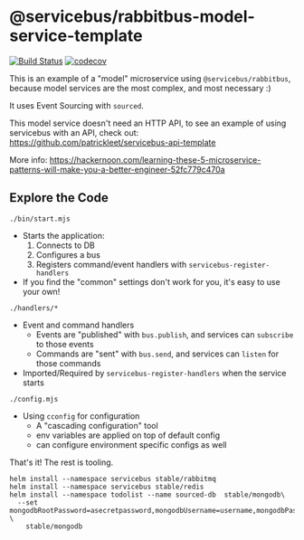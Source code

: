 # @servicebus/rabbitbus-model-service-template
[![Build Status](https://travis-ci.org/servicebus/rabbitbus-model-service-template.svg?branch=master)](https://travis-ci.org/servicebus/rabbitbus-model-service-template)
[![codecov](https://codecov.io/gh/servicebus/rabbitbus-model-service-template/branch/master/graph/badge.svg)](https://codecov.io/gh/servicebus/rabbitbus-model-service-template)

This is an example of a "model" microservice using `@servicebus/rabbitbus`, because model services are the most complex, and most necessary :)

It uses Event Sourcing with `sourced`.

This model service doesn't need an HTTP API, to see an example of using servicebus
with an API, check out: https://github.com/patrickleet/servicebus-api-template

More info:
https://hackernoon.com/learning-these-5-microservice-patterns-will-make-you-a-better-engineer-52fc779c470a

## Explore the Code

`./bin/start.mjs`
* Starts the application:
  1. Connects to DB
  1. Configures a bus
  1. Registers command/event handlers with `servicebus-register-handlers`
* If you find the "common" settings don't work for you, it's easy to use your own!

`./handlers/*`
* Event and command handlers
  * Events are "published" with `bus.publish`, and services can `subscribe` to those events
  * Commands are "sent" with `bus.send`, and services can `listen` for those commands
* Imported/Required by `servicebus-register-handlers` when the service starts

`./config.mjs`
* Using `cconfig` for configuration
  * A "cascading configuration" tool
  * env variables are applied on top of default config
  * can configure environment specific configs as well

That's it! The rest is tooling.

```
helm install --namespace servicebus stable/rabbitmq
helm install --namespace servicebus stable/redis
helm install --namespace todolist --name sourced-db  stable/mongodb\
  --set mongodbRootPassword=asecretpassword,mongodbUsername=username,mongodbPassword=apassword,mongodbDatabase=sourced \
    stable/mongodb
```
